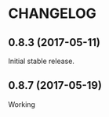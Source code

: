CHANGELOG
=========

0.8.3 (2017-05-11)
------------------

Initial stable release.

0.8.7 (2017-05-19)
------------------

Working
